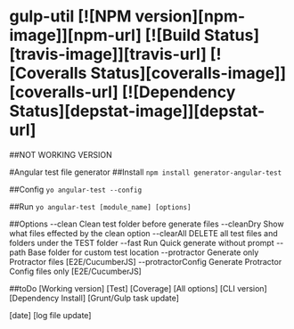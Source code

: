 # gulp-util [![NPM version][npm-image]][npm-url] [![Build Status][travis-image]][travis-url] [![Coveralls Status][coveralls-image]][coveralls-url] [![Dependency Status][depstat-image]][depstat-url]

##NOT WORKING VERSION

#Angular test file generator
##Install
```npm install generator-angular-test```


##Config
```yo angular-test --config```

##Run
```yo angular-test [module_name] [options]```

##Options
--clean                 Clean test folder before generate files
--cleanDry              Show what files effected by the clean option
--clearAll              DELETE all test files and folders under the TEST folder
--fast                  Run Quick generate without prompt
--path                  Base folder for custom test location
--protractor            Generate only Protractor files [E2E/CucumberJS]
--protractorConfig      Generate Protractor Config files only [E2E/CucumberJS]

##toDo
[Working version]
[Test]
[Coverage]
[All options]
[CLI version]
[Dependency Install]
[Grunt/Gulp task update]

[date]
[log file update]